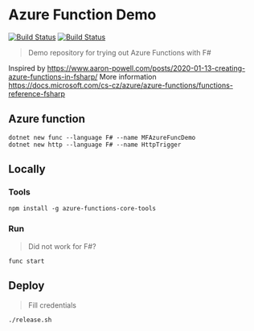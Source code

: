 Azure Function Demo
===================

[![Build Status](https://dev.azure.com/MortalFlesh/azure-function-demo/_apis/build/status/MortalFlesh.azure-function-demo)](https://dev.azure.com/MortalFlesh/azure-function-demo/_build/latest?definitionId=1)
[![Build Status](https://api.travis-ci.com/MortalFlesh/azure-function-demo.svg?branch=master)](https://travis-ci.com/MortalFlesh/azure-function-demo)

> Demo repository for trying out Azure Functions with F#

Inspired by https://www.aaron-powell.com/posts/2020-01-13-creating-azure-functions-in-fsharp/
More information https://docs.microsoft.com/cs-cz/azure/azure-functions/functions-reference-fsharp

## Azure function

```
dotnet new func --language F# --name MFAzureFuncDemo
dotnet new http --language F# --name HttpTrigger
```

## Locally

### Tools
```
npm install -g azure-functions-core-tools
```

### Run
> Did not work for F#?

```
func start
```

## Deploy
> Fill credentials

```
./release.sh
```
